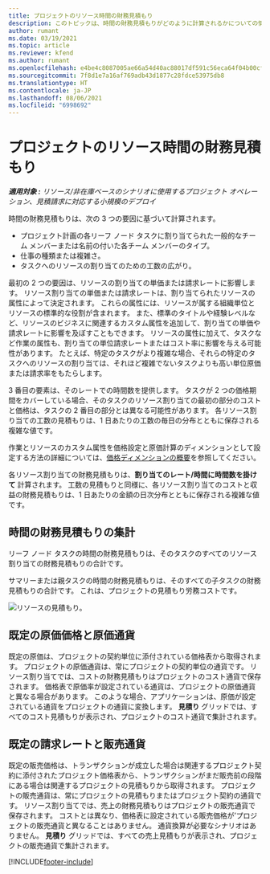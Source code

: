 ```yaml
---
title: プロジェクトのリソース時間の財務見積もり
description: このトピックは、時間の財務見積もりがどのように計算されるかについての情報を提供します。
author: rumant
ms.date: 03/19/2021
ms.topic: article
ms.reviewer: kfend
ms.author: rumant
ms.openlocfilehash: e4be4c8087005ae66a54d40ac88017df591c56eca64f04b00cf34b0e5a8a09ce
ms.sourcegitcommit: 7f8d1e7a16af769adb43d1877c28fdce53975db8
ms.translationtype: HT
ms.contentlocale: ja-JP
ms.lasthandoff: 08/06/2021
ms.locfileid: "6998692"
---
```

# <a name="financial-estimates-for-resource-time-on-projects"></a>プロジェクトのリソース時間の財務見積もり

_**適用対象 :** リソース/非在庫ベースのシナリオに使用するプロジェクト オペレーション、見積請求に対応する小規模のデプロイ_

時間の財務見積もりは、次の 3 つの要因に基づいて計算されます。 

- プロジェクト計画の各リーフ ノード タスクに割り当てられた一般的なチーム メンバーまたは名前の付いた各チーム メンバーのタイプ。 
- 仕事の種類または複雑さ。
- タスクへのリソースの割り当てのための工数の広がり。 

最初の 2 つの要因は、リソースの割り当ての単価または請求レートに影響します。 リソース割り当ての単価または請求レートは、割り当てられたリソースの属性によって決定されます。 これらの属性には、リソースが属する組織単位とリソースの標準的な役割が含まれます。 また、標準のタイトルや経験レベルなど、リソースのビジネスに関連するカスタム属性を追加して、割り当ての単価や請求レートに影響を及ぼすこともできます。
リソースの属性に加えて、タスクなど作業の属性も、割り当ての単位請求レートまたはコスト率に影響を与える可能性があります。 たとえば、特定のタスクがより複雑な場合、それらの特定のタスクへのリソースの割り当ては、それほど複雑でないタスクよりも高い単位原価または請求率をもたらします。   

3 番目の要素は、そのレートでの時間数を提供します。 タスクが 2 つの価格期間をカバーしている場合、そのタスクのリソース割り当ての最初の部分のコストと価格は、タスクの 2 番目の部分とは異なる可能性があります。 各リソース割り当ての工数の見積もりは、1 日あたりの工数の毎日の分布とともに保存される複雑な値です。

作業とリソースのカスタム属性を価格設定と原価計算のディメンションとして設定する方法の詳細については、[価格ディメンションの概要](../pricing-costing/pricing-dimensions-overview.md)を参照してください。

各リソース割り当ての財務見積もりは、**割り当てのレート/時間に時間数を掛けて** 計算されます。  工数の見積もりと同様に、各リソース割り当てのコストと収益の財務見積もりは、1 日あたりの金額の日次分布とともに保存される複雑な値です。 

## <a name="summarizing-financial-estimates-for-time"></a>時間の財務見積もりの集計
リーフ ノード タスクの時間の財務見積もりは、そのタスクのすべてのリソース割り当ての財務見積もりの合計です。

サマリーまたは親タスクの時間の財務見積もりは、そのすべての子タスクの財務見積もりの合計です。 これは、プロジェクトの見積もり労務コストです。 

![リソースの見積もり。](./media/navigation12.png)

## <a name="default-cost-price-and-cost-currency"></a>既定の原価価格と原価通貨

既定の原価は、プロジェクトの契約単位に添付されている価格表から取得されます。 プロジェクトの原価通貨は、常にプロジェクトの契約単位の通貨です。 リソース割り当てでは、コストの財務見積もりはプロジェクトのコスト通貨で保存されます。 価格表で原価率が設定されている通貨は、プロジェクトの原価通貨と異なる場合があります。 このような場合、アプリケーションは、原価が設定されている通貨をプロジェクトの通貨に変換します。 **見積り** グリッドでは、すべてのコスト見積もりが表示され、プロジェクトのコスト通貨で集計されます。 

## <a name="default-bill-rate-and-sales-currency"></a>既定の請求レートと販売通貨

既定の販売価格は、トランザクションが成立した場合は関連するプロジェクト契約に添付されたプロジェクト価格表から、トランザクションがまだ販売前の段階にある場合は関連するプロジェクトの見積もりから取得されます。 プロジェクトの販売通貨は、常にプロジェクトの見積もりまたはプロジェクト契約の通貨です。 リソース割り当てでは、売上の財務見積もりはプロジェクトの販売通貨で保存されます。 コストとは異なり、価格表に設定されている販売価格が’プロジェクトの販売通貨と異なることはありません。 通貨換算が必要なシナリオはありません。 **見積り** グリッドでは、すべての売上見積もりが表示され、プロジェクトの販売通貨で集計されます。 

[!INCLUDE[footer-include](../includes/footer-banner.md)]
